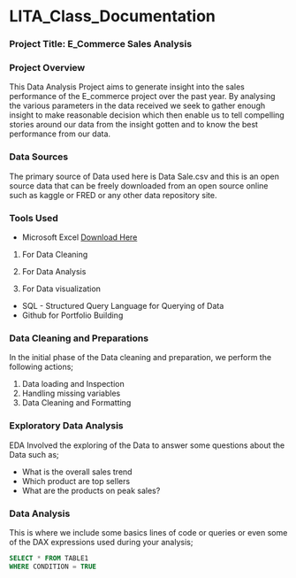 # LITA_Class_Documentation

### Project Title: E_Commerce Sales Analysis

### Project Overview
This Data Analysis Project aims to generate insight into the sales performance of the E_commerce project over the past year. By analysing the various parameters in the data received we seek to gather enough insight to make reasonable decision which then enable us to tell compelling stories around our data from the insight gotten and to know the best performance from our data. 

### Data Sources
The primary source of Data used here is Data Sale.csv and this is an open source data that can be freely downloaded from an open source online such as kaggle or FRED or any other data repository site.

### Tools Used
- Microsoft Excel [Download Here](https://www.microsoft.com)
1. For Data Cleaning

2. For Data Analysis

3. For Data visualization

- SQL - Structured Query Language for Querying of Data
- Github for Portfolio Building

 ### Data Cleaning and Preparations
 In the initial phase of the Data cleaning and preparation, we perform the following actions;
 1. Data loading and Inspection
 2. Handling missing variables
 3. Data Cleaning and Formatting

### Exploratory Data Analysis 
EDA Involved the exploring of the Data to answer some questions about the Data such as;
- What is the overall sales trend
- Which product are top sellers
- What are the products on peak sales?

### Data Analysis
This is where we include some basics lines of code or queries or even some of the DAX expressions used during your analysis;

```SQL
SELECT * FROM TABLE1
WHERE CONDITION = TRUE
```
